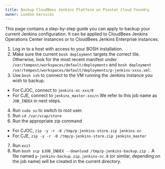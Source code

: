 ```yaml
---
title: Backup CloudBees Jenkins Platform on Pivotal Cloud Foundry
owner: London Services
---
```


This page contains a step-by-step guide you can apply to backup your current Jenkins configuration. It can be applied to CloudBees Jenkins Operations Center instances or to CloudBees Jenkins Enterprise instances.

1. Log in to a host with access to your BOSH installation.
2. Make sure the current `bosh deployment` targets the correct tile. Otherwise, look for the most recent manifest under `/var/tempest/workspaces/default/deployments` and `bosh deployment /var/tempest/workspaces/default/deployments/p-jenkins-xxxx.xml`.
3. Use `bosh ssh` to connect to the VM running the Jenkins instance you wish to backup.
  * For CJOC, connect to `jenkins-oc-xxx/0`
  * For CJE, connect to `jenkins_master-xxx/n`
  We refer to this job name as `JOB_INDEX` in next steps.
4. Run `sudo su` to switch to root user.
5. Run `cd /var/vcap/store`
6. Run the appropriate zip command
  * For CJOC, `zip -y -r -0 /tmp/p-jenkins-store.zip jenkins-oc`
  * For CJE, `zip -y -r -0 /tmp/p-jenkins-store.zip jenkins_master`
7. Run `exit`
8. Run `bosh scp $JOB_INDEX --download /tmp/p-jenkins-backup.zip .`
  A file named `p-jenkins-backup.zip.jenkins-oc.0` (or similar, depending on the job name) will be created in the current directory.


